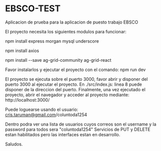 # EBSCO-TEST
Aplicacion de prueba para la aplicacion de puesto trabajo EBSCO

El proyecto necesita los siguientes modulos para funcionar:

npm install express morgan mysql underscore

npm install axios

npm install --save ag-grid-community ag-grid-react


Favor instalarlos y ejecutar el proyecto con el comando:
npm run dev

El proyecto se ejecuta sobre el puerto 3000, favor abrir y disponer del puerto 3000 al ejecutar el proyecto.
En ./src/index.js: linea 8 puede disponer de la direccion del puerto.
Finalmente, una vez ejecutado el proyecto, abrir el navegador y acceder al proyecto mediante:
http://localhost:3000/

Puede loguearse usando el usuario:
cris.taruman@gmail.com/coluntoda1254

Dentro podra ver una lista de usuarios cuyos correos son el username y la password para todos sera "coluntoda1254"
Servicios de PUT y DELETE estan habilitados pero las interfaces estan en desarrollo.

Saludos.
